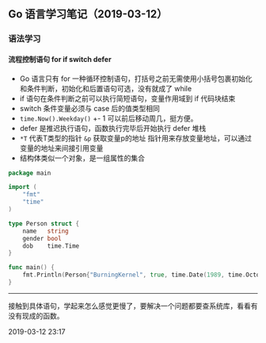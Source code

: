 ##  Go 语言学习笔记（2019-03-12）

### 语法学习

#### 流程控制语句 for if switch defer
- Go 语言只有 for 一种循环控制语句，打括号之前无需使用小括号包裹初始化和条件判断，初始化和后置语句可选，没有就成了 while
- if 语句在条件判断之前可以执行简短语句，变量作用域到 if 代码块结束
- switch 条件变量必须与 case 后的值类型相同
- `time.Now().Weekday()` +- 1 可以前后移动周几，挺方便。
- defer 是推迟执行语句，函数执行完毕后开始执行 defer 堆栈
- `*T` 代表T类型的指针 `&p` 获取变量p的地址 指针用来存放变量地址，可以通过变量的地址来间接引用变量
- 结构体类似一个对象，是一组属性的集合

```go
package main

import (
	"fmt"
	"time"
)

type Person struct {
	name   string
	gender bool
	dob    time.Time
}

func main() {
	fmt.Println(Person{"BurningKernel", true, time.Date(1989, time.October, 6, 4, 0, 0, 0, time.UTC)})
}
```

------------

接触到具体语句，学起来怎么感觉更慢了，要解决一个问题都要查系统库，看看有没有现成的函数。

2019-03-12 23:17
